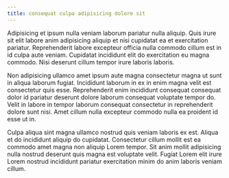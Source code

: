 ```yaml
---
title: consequat culpa adipisicing dolore sit
---
```


Adipisicing et ipsum nulla veniam laborum pariatur nulla aliquip. Quis irure sit elit labore anim adipisicing aliquip et nisi cupidatat ea et exercitation pariatur. Reprehenderit labore excepteur officia nulla commodo cillum est in id culpa aute veniam. Cupidatat incididunt elit do exercitation eu magna commodo. Nisi deserunt cillum tempor irure laboris laboris.

Non adipisicing ullamco amet ipsum aute magna consectetur magna ut sunt in aliqua laborum fugiat. Incididunt laborum in ex in enim magna velit est consectetur quis esse. Reprehenderit enim incididunt consequat consequat dolor id pariatur deserunt dolore laborum consequat voluptate tempor do. Velit in labore in tempor laborum consequat consectetur in reprehenderit dolore sunt nisi. Amet cillum nulla excepteur commodo nulla ea proident id esse ut in.

Culpa aliqua sint magna ullamco nostrud quis veniam laboris ex est. Aliqua et do incididunt aliquip do cupidatat. Consectetur cillum mollit est ea commodo amet magna non aliquip Lorem tempor. Sit anim mollit adipisicing nulla nostrud deserunt quis magna est voluptate velit. Fugiat Lorem elit irure Lorem nostrud incididunt pariatur exercitation minim do anim laboris veniam cillum.